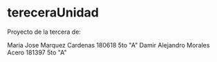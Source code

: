 # tereceraUnidad
Proyecto de la tercera de:

Maria Jose Marquez Cardenas 180618 5to "A"
Damir Alejandro Morales Acero 181397 5to "A"


